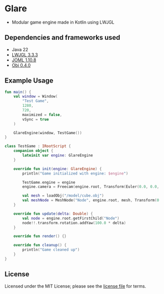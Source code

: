 # Glare
- Modular game engine made in Kotlin using LWJGL

## Dependencies and frameworks used
- Java 22
- [LWJGL 3.3.3](https://www.lwjgl.org/)
- [JOML 1.10.8](https://github.com/JOML-CI/JOML)
- [Obj 0.4.0](https://github.com/javagl/Obj)

## Example Usage
```kotlin
fun main() {
    val window = Window(
        "Test Game",
        1280,
        720,
        maximized = false,
        vSync = true
    )

    GlareEngine(window, TestGame())
}

class TestGame : IRootScript {
    companion object {
        lateinit var engine: GlareEngine
    }

    override fun init(engine: GlareEngine) {
        println("Game initialized with engine: $engine")

        TestGame.engine = engine
        engine.camera = Freecam(engine.root, Transform(Euler(0.0, 0.0, 0.0)))

        val mesh = loadObj("/model/cube.obj")
        val meshNode = MeshNode("Node", engine.root, mesh, Transform(0.0, 0.0, -5.0))
    }

    override fun update(delta: Double) {
        val node = engine.root.getFirstChild("Node")
        node!!.transform.rotation.addYaw(100.0 * delta)
    }

    override fun render() {}

    override fun cleanup() {
        println("Game cleaned up")
    }
}
```

## License
Licensed under the MIT License; please see the [license file](LICENSE) for terms.
